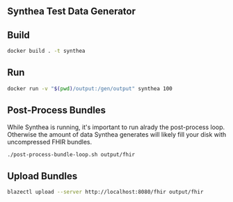 ## Synthea Test Data Generator

## Build

```sh
docker build . -t synthea
```

## Run

```sh
docker run -v "$(pwd)/output:/gen/output" synthea 100
```

## Post-Process Bundles

While Synthea is running, it's important to run alrady the post-process loop. Otherwise the amount of data Synthea generates will likely fill your disk with uncompressed FHIR bundles. 

```sh
./post-process-bundle-loop.sh output/fhir
```

## Upload Bundles 

```sh
blazectl upload --server http://localhost:8080/fhir output/fhir
```

